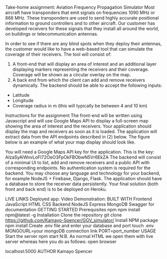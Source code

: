 Take-home assignment: Aviation Frequency Propagation Simulator
Most aircraft have transponders that emit signals on frequencies 1090 MHz or 868 MHz. These transponders are used to send highly accurate positional information to ground controllers and to other aircraft. Our customer has developed receivers for these signals that they install all around the world, on buildings or telecommunication antennas.

In order to see if there are any blind spots when they deploy their antennas, the customer would like to have a web-based tool that can simulate the coverage of their receivers. The tool will consist of:

1. A front-end that will display an area of interest and an additional layer displaying markers representing the receivers and their coverage. Coverage will be shown as a circular overlay on the map.
2. A back end from which the client can add and remove receivers dynamically. The backend should be able to accept the following inputs:
- Latitude
- Longitude
- Coverage radius in m (this will typically be between 4 and 10 km)

Instructions for the assignment
The front-end will be written using Javascript and will use Google Maps API to display a full-screen map showing the area of interest and the receivers. Your application should display the map and receivers as soon as it is loaded. The application will extract data from the API endpoints described in (2) below. The figure below is an example of what your map display should look like.



You will need a Google Maps API key for the application. This is the key: AIzaSyAlWnvLoFl72OeO3FpOkFBObwN5Vr6EkZA 
The backend will consist of a minimal UI to list, add and remove receivers and a public API with corresponding endpoints. No authentication system is required for the backend.
You may choose any language and technology for your backend, for example NodeJS + Firebase, Django, Flask. The application should have a database to store the receiver data persistently.
Your final solution (both front and back end) is to be deployed on Heroku.

LIVE LINKS
Deployed app: 
Video Demonstration:
BUILT WITH
Frontend
JavaScript
HTML
CSS
Backend
NodeJS
Express
MongoDB
Swagger for documentation
GETTING STARTED
Prerequisites
npm
npm install npm@latest -g
Installation
Clone the repository
git clone https://github.com/Kamayo-Spencer/GGV_simulator/
Install NPM package
npm install
Create .env file and enter your database and port
touch .env
MONGOURL=your mongoDB connection link
PORT=port_number
USAGE
Start the server
npm start
N:B. As normal HTML we open them with live server whereas here you do as follows: open browser

localhost:5000
AUTHOR
Kamayo Spencer

